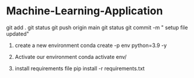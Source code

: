 # Machine-Learning-Application
git add .
git status
git push origin main
git status
git commit -m " setup file updated"

1. create a new environment 
conda create -p env python=3.9 -y

2. Activate our environment 
conda activate env/ 

3. install requirements file
pip install -r requirements.txt